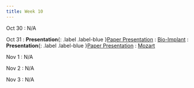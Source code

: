 ```yaml
---
title: Week 10
---
```


Oct 30
: N/A

Oct 31
: **Presentation**{: .label .label-blue }[Paper Presentation](#)
  : [Bio-Implant](/CSE610_Fall_2023/assets/paper/bio_implant.pdf)
: **Presentation**{: .label .label-blue }[Paper Presentation](#)
  : [Mozart](/CSE610_Fall_2023/assets/paper/mozart.pdf)

Nov 1
: N/A

Nov 2 
: N/A

Nov 3
: N/A

